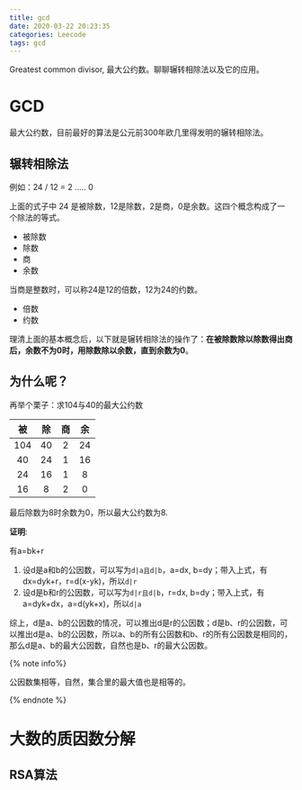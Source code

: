 ```yaml
---
title: gcd
date: 2020-03-22 20:23:35
categories: Leecode
tags: gcd
---
```


Greatest common divisor, 最大公约数。聊聊辗转相除法以及它的应用。

<!-- more -->

# GCD

最大公约数，目前最好的算法是公元前300年欧几里得发明的辗转相除法。

## 辗转相除法

例如：24 / 12 =  2 ..... 0

上面的式子中 24 是被除数，12是除数，2是商，0是余数。这四个概念构成了一个除法的等式。

- 被除数
- 除数
- 商
- 余数

当商是整数时，可以称24是12的倍数，12为24的约数。

- 倍数
- 约数

理清上面的基本概念后，以下就是辗转相除法的操作了：**在被除数除以除数得出商后，余数不为0时，用除数除以余数，直到余数为0**。

## 为什么呢？

再举个栗子：求104与40的最大公约数

|  被  |  除  |  商  |  余  |
| :--: | :--: | :--: | :--: |
| 104  |  40  |  2   |  24  |
|  40  |  24  |  1   |  16  |
|  24  |  16  |  1   |  8   |
|  16  |  8   |  2   |  0   |



最后除数为8时余数为0，所以最大公约数为8.

**证明**:

有a=bk+r

1. 设d是a和b的公因数，可以写为`d|a且d|b`，a=dx, b=dy；带入上式，有dx=dyk+r，r=d(x-yk)，所以`d|r`
2. 设d是b和r的公因数，可以写为`d|r且d|b`，r=dx, b=dy；带入上式，有a=dyk+dx，a=d(yk+x)，所以`d|a`

综上，d是a、b的公因数的情况，可以推出d是r的公因数；d是b、r的公因数，可以推出d是a、b的公因数，所以a、b的所有公因数和b、r的所有公因数是相同的，那么d是a、b的最大公因数，自然也是b、r的最大公因数。

{% note info%}

公因数集相等，自然，集合里的最大值也是相等的。

{% endnote %}

# 大数的质因数分解

## RSA算法